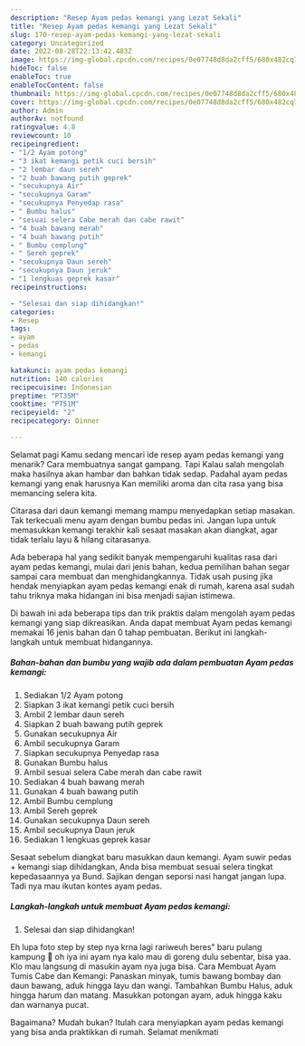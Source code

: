 ```yaml
---
description: "Resep Ayam pedas kemangi yang Lezat Sekali"
title: "Resep Ayam pedas kemangi yang Lezat Sekali"
slug: 170-resep-ayam-pedas-kemangi-yang-lezat-sekali
category: Uncategorized
date: 2022-08-28T22:13:42.483Z
image: https://img-global.cpcdn.com/recipes/0e07748d8da2cff5/680x482cq70/ayam-pedas-kemangi-foto-resep-utama.jpg
hideToc: false
enableToc: true
enableTocContent: false
thumbnail: https://img-global.cpcdn.com/recipes/0e07748d8da2cff5/680x482cq70/ayam-pedas-kemangi-foto-resep-utama.jpg
cover: https://img-global.cpcdn.com/recipes/0e07748d8da2cff5/680x482cq70/ayam-pedas-kemangi-foto-resep-utama.jpg
author: Admin
authorAv: notfound
ratingvalue: 4.8
reviewcount: 10
recipeingredient:
- "1/2 Ayam potong"
- "3 ikat kemangi petik cuci bersih"
- "2 lembar daun sereh"
- "2 buah bawang putih geprek"
- "secukupnya Air"
- "secukupnya Garam"
- "secukupnya Penyedap rasa"
- " Bumbu halus"
- "sesuai selera Cabe merah dan cabe rawit"
- "4 buah bawang merah"
- "4 buah bawang putih"
- " Bumbu cemplung"
- " Sereh geprek"
- "secukupnya Daun sereh"
- "secukupnya Daun jeruk"
- "1 lengkuas geprek kasar"
recipeinstructions:

- "Selesai dan siap dihidangkan!"
categories:
- Resep
tags:
- ayam
- pedas
- kemangi

katakunci: ayam pedas kemangi 
nutrition: 140 calories
recipecuisine: Indonesian
preptime: "PT35M"
cooktime: "PT51M"
recipeyield: "2"
recipecategory: Dinner

---
```



Selamat pagi Kamu sedang mencari ide resep ayam pedas kemangi yang menarik? Cara membuatnya sangat gampang. Tapi Kalau salah mengolah maka hasilnya akan hambar dan bahkan tidak sedap. Padahal ayam pedas kemangi yang enak harusnya Kan memiliki aroma dan cita rasa yang bisa memancing selera kita.


Citarasa dari daun kemangi memang mampu menyedapkan setiap masakan. Tak terkecuali menu ayam dengan bumbu pedas ini. Jangan lupa untuk memasukkan kemangi terakhir kali sesaat masakan akan diangkat, agar tidak terlalu layu &amp; hilang citarasanya.

Ada beberapa hal yang sedikit banyak mempengaruhi kualitas rasa dari ayam pedas kemangi, mulai dari jenis bahan, kedua pemilihan bahan segar sampai cara membuat dan menghidangkannya. Tidak usah pusing jika hendak menyiapkan ayam pedas kemangi enak di rumah, karena asal sudah tahu triknya maka hidangan ini bisa menjadi sajian istimewa.


Di bawah ini ada beberapa tips dan trik praktis dalam mengolah ayam pedas kemangi yang siap dikreasikan. Anda dapat membuat Ayam pedas kemangi memakai 16 jenis bahan dan 0 tahap pembuatan. Berikut ini langkah-langkah untuk membuat hidangannya.

<!--inarticleads1-->

##### Bahan-bahan dan bumbu yang wajib ada dalam pembuatan Ayam pedas kemangi:

1. Sediakan 1/2 Ayam potong
1. Siapkan 3 ikat kemangi petik cuci bersih
1. Ambil 2 lembar daun sereh
1. Siapkan 2 buah bawang putih geprek
1. Gunakan secukupnya Air
1. Ambil secukupnya Garam
1. Siapkan secukupnya Penyedap rasa
1. Gunakan  Bumbu halus
1. Ambil sesuai selera Cabe merah dan cabe rawit
1. Sediakan 4 buah bawang merah
1. Gunakan 4 buah bawang putih
1. Ambil  Bumbu cemplung
1. Ambil  Sereh geprek
1. Gunakan secukupnya Daun sereh
1. Ambil secukupnya Daun jeruk
1. Sediakan 1 lengkuas geprek kasar


Sesaat sebelum diangkat baru masukkan daun kemangi. Ayam suwir pedas + kemangi siap dihidangkan, Anda bisa membuat sesuai selera tingkat kepedasaannya ya Bund. Sajikan dengan seporsi nasi hangat jangan lupa. Tadi nya mau ikutan kontes ayam pedas. 

<!--inarticleads2-->

##### Langkah-langkah untuk membuat Ayam pedas kemangi:


1. Selesai dan siap dihidangkan!

Eh lupa foto step by step nya krna lagi rariweuh beres&#34; baru pulang kampung 🙈 oh iya ini ayam nya kalo mau di goreng dulu sebentar, bisa yaa. Klo mau langsung di masukin ayam nya juga bisa. Cara Membuat Ayam Tumis Cabe dan Kemangi: Panaskan minyak, tumis bawang bombay dan daun bawang, aduk hingga layu dan wangi. Tambahkan Bumbu Halus, aduk hingga harum dan matang. Masukkan potongan ayam, aduk hingga kaku dan warnanya pucat. 

Bagaimana? Mudah bukan? Itulah cara menyiapkan ayam pedas kemangi yang bisa anda praktikkan di rumah. Selamat menikmati
